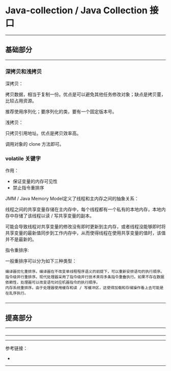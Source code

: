 # Java-collection / Java Collection 接口

---

## 基础部分

---

### 深拷贝和浅拷贝

深拷贝：

拷贝数据，相当于复制一份。优点是可以避免其他任务修改对象；缺点是拷贝蔓，比较占用资源。

推荐使用序列化；要序列化的类，要有一个固定版本号。

浅拷贝：

只拷贝引用地址。优点是拷贝效率高。

调用对象的 clone 方法即可。

### volatile 关键字

作用：

- 保证变量的内存可见性
- 禁止指令重排序

JMM / Java Memory Model定义了线程和主内存之间的抽象关系：

线程之间的共享变量存储在主内存中，每个线程都有一个私有的本地内存，本地内存中存储了该线程以读 / 写共享变量的副本。

可能会导致线程对共享变量的修改没有即时更新到主内存，或者线程没能够即时将共享变量的最新值同步到工作内存中，从而使得线程在使用共享变量的值时，该值并不是最新的。

指令重排序:

一般重排序可以分为如下三种类型：

    编译器优化重排序。编译器在不改变单线程程序语义的前提下，可以重新安排语句的执行顺序。
    指令级并行重排序。现代处理器采用了指令级并行技术来将多条指令重叠执行。如果不存在数据依赖性，处理器可以改变语句对应机器指令的执行顺序。
    内存系统重排序。由于处理器使用缓存和读 / 写缓冲区，这使得加载和存储操作看上去可能是在乱序执行。 



###

###

---

## 提高部分

---

###

---







---

参考链接：

- []()

---



